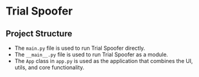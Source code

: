 # Trial Spoofer

## Project Structure

- The `main.py` file is used to run Trial Spoofer directly.
- The `__main__.py` file is used to run Trial Spoofer as a module.
- The `App` class in `app.py` is used as the application that combines the UI, utils, and core functionality.